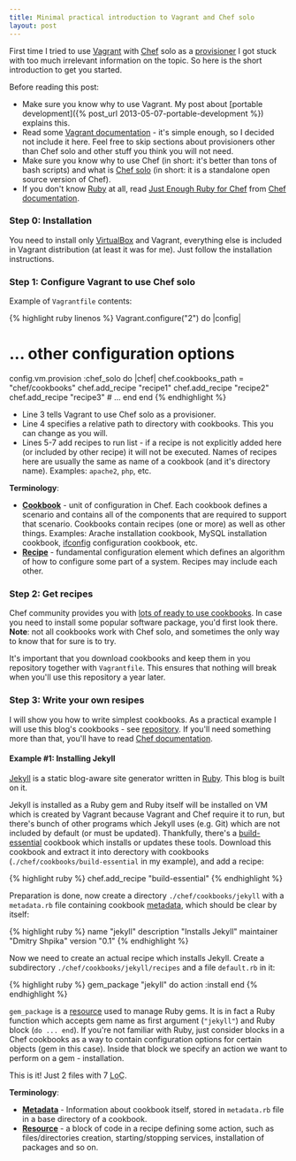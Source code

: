 ```yaml
---
title: Minimal practical introduction to Vagrant and Chef solo
layout: post
---
```

First time I tried to use [Vagrant][] with [Chef][] solo as a [provisioner](http://docs.vagrantup.com/v2/provisioning/index.html) I got stuck with too much irrelevant information on the topic. So here is the short introduction to get you started.

Before reading this post:

- Make sure you know why to use Vagrant. My post about [portable development]({% post_url 2013-05-07-portable-development %}) explains this.
- Read some [Vagrant documentation][] - it's simple enough, so I decided not include it here. Feel free to skip sections about provisioners other than Chef solo and other stuff you think you will not need.
- Make sure you know why to use Chef (in short: it's better than tons of bash scripts) and what is [Chef solo][] (in short: it is a standalone open source version of Chef).
- If you don't know [Ruby][] at all, read [Just Enough Ruby for Chef](http://docs.opscode.com/just_enough_ruby_for_chef.html) from [Chef documentation][].

[Vagrant]: http://www.vagrantup.com/
[Vagrant documentation]: http://docs.vagrantup.com/v2/
[Chef]: http://www.opscode.com/chef/
[Chef documentation]: http://docs.opscode.com/
[Chef solo]: http://docs.opscode.com/chef_solo.html
[Ruby]: http://www.ruby-lang.org/

### Step 0: Installation

You need to install only [VirtualBox](https://www.virtualbox.org/) and Vagrant, everything else is included in Vagrant distribution (at least it was for me). Just follow the installation instructions.

### Step 1: Configure Vagrant to use Chef solo

Example of `Vagrantfile` contents:

{% highlight ruby linenos %}
Vagrant.configure("2") do |config|
  # ... other configuration options
  config.vm.provision :chef_solo do |chef|
    chef.cookbooks_path = "chef/cookbooks"
    chef.add_recipe "recipe1"
    chef.add_recipe "recipe2"
    chef.add_recipe "recipe3"
    # ...
  end
end
{% endhighlight %}

- Line 3 tells Vagrant to use Chef solo as a provisioner.
- Line 4 specifies a relative path to directory with cookbooks. This you can change as you will.
- Lines 5-7 add recipes to run list - if a recipe is not explicitly added here (or included by other recipe) it will not be executed. Names of recipes here are usually the same as name of a cookbook (and it's directory name). Examples: `apache2`, `php`, etc.

**Terminology**:

- **[Cookbook][]** - unit of configuration in Chef. Each cookbook defines a scenario and contains all of the components that are required to support that scenario. Cookbooks contain recipes (one or more) as well as other things. Examples: Arache installation cookbook, MySQL installation cookbook, [ifconfig](http://en.wikipedia.org/wiki/Ifconfig) configuration cookbook, etc.
- **[Recipe][]** - fundamental configuration element which defines an algorithm of how to configure some part of a system. Recipes may include each other.

[Cookbook]: http://docs.opscode.com/essentials_cookbooks.html
[Recipe]: http://docs.opscode.com/essentials_cookbook_recipes.html

### Step 2: Get recipes

Chef community provides you with [lots of ready to use cookbooks][Chef community cookbooks]. In case you need to install some popular software package, you'd first look there. **Note**: not all cookbooks work with Chef solo, and sometimes the only way to know that for sure is to try.

It's important that you download cookbooks and keep them in you repository together with `Vagrantfile`. This ensures that nothing will break when you'll use this repository a year later.

[Chef community cookbooks]: http://community.opscode.com/cookbooks

### Step 3: Write your own resipes

I will show you how to write simplest cookbooks. As a practical example I will use this blog's cookbooks - see [repository](https://github.com/scriptin/scriptin.github.io). If you'll need something more than that, you'll have to read [Chef documentation][].

#### Example #1: Installing Jekyll

[Jekyll][] is a static blog-aware site generator written in [Ruby][]. This blog is built on it.

Jekyll is installed as a Ruby gem and Ruby itself will be installed on VM which is created by Vagrant because Vagrant and Chef require it to run, but there's bunch of other programs which Jekyll uses (e.g. Git) which are not included by default (or must be updated). Thankfully, there's a [build-essential](http://community.opscode.com/cookbooks/build-essential) cookbook which installs or updates these tools. Download this cookbook and extract it into derectory with cookbooks (`./chef/cookbooks/build-essential` in my example), and add a recipe:

{% highlight ruby %}
chef.add_recipe "build-essential"
{% endhighlight %}

Preparation is done, now create a directory `./chef/cookbooks/jekyll` with a `metadata.rb` file containing cookbook [metadata][Metadata], which should be clear by itself:

{% highlight ruby %}
name "jekyll"
description "Installs Jekyll"
maintainer "Dmitry Shpika"
version "0.1"
{% endhighlight %}

Now we need to create an actual recipe which installs Jekyll. Create a subdirectory `./chef/cookbooks/jekyll/recipes` and a file `default.rb` in it:

{% highlight ruby %}
gem_package "jekyll" do
  action :install
end
{% endhighlight %}

`gem_package` is a [resource][Resource] used to manage Ruby gems. It is in fact a Ruby function which accepts gem name as first argument (`"jekyll"`) and Ruby block (`do ... end`). If you're not familiar with Ruby, just consider blocks in a Chef cookbooks as a way to contain configuration options for certain objects (gem in this case). Inside that block we specify an action we want to perform on a gem - installation.

This is it! Just 2 files with 7 <acronym title="Lines of Code">LoC</acronym>.

**Terminology**:

- **[Metadata][]** - Information about cookbook itself, stored in `metadata.rb` file in a base directory of a cookbook.
- **[Resource][]** - a block of code in a recipe defining some action, such as files/directories creation, starting/stopping services, installation of packages and so on.

[Jekyll]: http://jekyllrb.com/
[Metadata]: http://docs.opscode.com/essentials_cookbook_metadata.html
[Resource]: http://docs.opscode.com/resource.html
